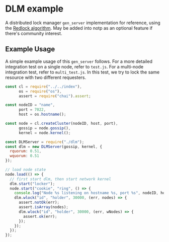 DLM example
===========

A distributed lock manager `gen_server` implementation for reference, using the [Redlock algorithm](https://redis.io/topics/distlock). May be added into notp as an optional feature if there's community interest.

Example Usage
-------------

A simple example usage of this `gen_server` follows. For a more detailed integration test on a single node, refer to `test.js`. For a multi-node integration test, refer to `multi_test.js`. In this test, we try to lock the same resource with two different requesters.

``` javascript
const cl = require("../../index"),
      os = require("os"),
      assert = require("chai").assert;

const nodeID = "name",
      port = 7022,
      host = os.hostname();

const node = cl.createCluster(nodeID, host, port),
      gossip = node.gossip(),
      kernel = node.kernel();

const DLMServer = require("./dlm");
const dlm = new DLMServer(gossip, kernel, {
  rquorum: 0.51,
  wquorum: 0.51
});

// load node state
node.load(() => {
  // first start dlm, then start network kernel
  dlm.start("locker");
  node.start("cookie", "ring", () => {
    console.log("Node %s listening on hostname %s, port %s", nodeID, host, port);
    dlm.wlock("id", "holder", 30000, (err, nodes) => {
      assert.notOk(err);
      assert.isArray(nodes);
      dlm.wlock("id", "holder", 30000, (err, wNodes) => {
        assert.ok(err);
      });
    });
  });
});
```
